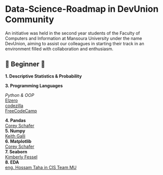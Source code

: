 # Data-Science-Roadmap in DevUnion Community
An initiative was held in the second year students of the Faculty of Computers and Information at Mansoura University under the name DevUnion, aiming to assist our colleagues in starting their track in an environment filled with collaboration and enthusiasm.

## 🔰 Beginner 🔰

**1. Descriptive Statistics & Probability** 

**3. Programming Languages**<br>

*Python & OOP* <br>
        [Elzero](https://www.youtube.com/watch?v=mvZHDpCHphk&list=PLDoPjvoNmBAyE_gei5d18qkfIe-Z8mocs)<br>
        [codezilla](https://youtube.com/playlist?list=PLuXY3ddo_8nzrO74UeZQVZOb5-wIS6krJ&si=ObeUFfrbfVKP1Mll)<br>
        [FreeCodeCamp](https://youtu.be/rfscVS0vtbw?si=wBsJuscvG_03cR0)<br>
        
**4. Pandas**<br>
       [Corey Schafer](https://youtube.com/playlist?list=PL-osiE80TeTsWmV9i9c58mdDCSskIFdDS&si=dTDyhIns08OHu5wy)<br>
**5. Numpy**<br>
        [Keith Galli](https://youtu.be/GB9ByFAIAH4?si=4vz1xCZzygJreIv6)<br>
**6. Matplotlib**<br>
        [Corey Schafer](https://youtube.com/playlist?list=PL-osiE80TeTvipOqomVEeZ1HRrcEvtZB_&si=N_XUJKrJKVimka7I)<br>
**7. Seaborn**<br>
        [Kimberly Fessel](https://youtube.com/playlist?list=PLtPIclEQf-3cG31dxSMZ8KTcDG7zYng1j&si=dz0FkBLQH2jrJC7R)<br>
**8. EDA**<br>
        [eng. Hossam Taha in CIS Team MU](https://youtu.be/8D1L8hOmFkA?si=nCx38-dFV6fJ8zs6)
